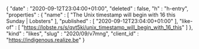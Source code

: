 {
  "date" : "2020-09-12T23:04:00+01:00",
  "deleted" : false,
  "h" : "h-entry",
  "properties" : {
    "name" : [ "The Unix timestamp will begin with 16 this Sunday | Lobsters" ],
    "published" : [ "2020-09-12T23:04:00+01:00" ],
    "like-of" : [ "https://lobste.rs/s/qvt5ki/unix_timestamp_will_begin_with_16_this" ]
  },
  "kind" : "likes",
  "slug" : "2020/09/v7mng",
  "client_id" : "https://indigenous.realize.be"
}
